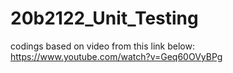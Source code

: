 # 20b2122_Unit_Testing

codings based on video from this link below:
https://www.youtube.com/watch?v=Geq60OVyBPg 
